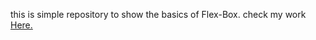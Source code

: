 this is simple repository to show the basics of Flex-Box. check my work <a href="https://zekud.github.io/Flex-Box-Basics/">Here.</a>
